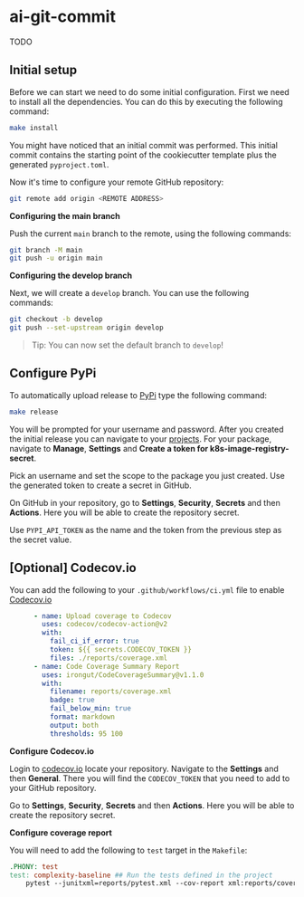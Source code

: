 # ai-git-commit

TODO

## Initial setup

Before we can start we need to do some initial configuration. First we need to install all the dependencies. You can do this by executing the following command:

```bash
make install
```

You might have noticed that an initial commit was performed. This initial commit contains the starting point of the cookiecutter template plus the generated `pyproject.toml`.

Now it's time to configure your remote GitHub repository:

```bash
git remote add origin <REMOTE ADDRESS>
```

**Configuring the main branch**

Push the current `main` branch to the remote, using the following commands:

```bash
git branch -M main
git push -u origin main
```

**Configuring the develop branch**

Next, we will create a `develop` branch. You can use the following commands:

```bash
git checkout -b develop
git push --set-upstream origin develop
```

> Tip: You can now set the default branch to `develop`!

## Configure PyPi

To automatically upload release to [PyPi](https://pypi.org/) type the following command:

```bash
make release
```

You will be prompted for your username and password. After you created the initial release you can navigate to your [projects](https://pypi.org/manage/projects/). For your package, navigate to **Manage**, **Settings** and **Create a token for k8s-image-registry-secret**.

Pick an username and set the scope to the package you just created. Use the generated token to create a secret in GitHub.

On GitHub in your repository, go to **Settings**, **Security**, **Secrets** and then **Actions**. Here you will be able to create the repository secret.

Use `PYPI_API_TOKEN` as the name and the token from the previous step as the secret value.

## [Optional] Codecov.io

You can add the following to your `.github/workflows/ci.yml` file to enable [Codecov.io](https://app.codecov.io/)

```yaml
      - name: Upload coverage to Codecov
        uses: codecov/codecov-action@v2
        with:
          fail_ci_if_error: true
          token: ${{ secrets.CODECOV_TOKEN }}
          files: ./reports/coverage.xml
      - name: Code Coverage Summary Report
        uses: irongut/CodeCoverageSummary@v1.1.0
        with:
          filename: reports/coverage.xml
          badge: true
          fail_below_min: true
          format: markdown
          output: both
          thresholds: 95 100
```

**Configure Codecov.io**

Login to [codecov.io](https://app.codecov.io) locate your repository. Navigate to the **Settings** and then **General**. There you will find the `CODECOV_TOKEN` that you need to add to your GitHub repository.

Go to **Settings**, **Security**, **Secrets** and then **Actions**. Here you will be able to create the repository secret.

**Configure coverage report**

You will need to add the following to `test` target in the `Makefile`:

```Makefile
.PHONY: test
test: complexity-baseline ## Run the tests defined in the project
	pytest --junitxml=reports/pytest.xml --cov-report xml:reports/coverage.xml
```
